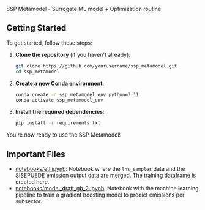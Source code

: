 SSP Metamodel - Surrogate ML model + Optimization routine

## Getting Started
To get started, follow these steps:

1. **Clone the repository** (if you haven't already):

    ```bash
    git clone https://github.com/yourusername/ssp_metamodel.git
    cd ssp_metamodel
    ```

2. **Create a new Conda environment**:

    ```bash
    conda create -n ssp_metamodel_env python=3.11
    conda activate ssp_metamodel_env
    ```

3. **Install the required dependencies**:

    ```bash
    pip install -r requirements.txt
    ```

You're now ready to use the SSP Metamodel!

## Important Files

- [notebooks/etl.ipynb](notebooks/etl.ipynb): Notebook where the `lhs_samples` data and the SISEPUEDE emission output data are merged. The training dataframe is created here.
- [notebooks/model_draft_gb_2.ipynb](notebooks/model_draft_gb_2.ipynb): Notebook with the machine learning pipeline to train a gradient boosting model to predict emissions per subsector.
